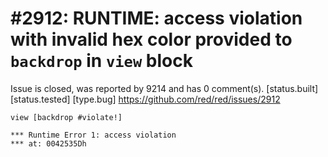 
#2912: RUNTIME: access violation with invalid hex color provided to `backdrop` in `view` block
================================================================================
Issue is closed, was reported by 9214 and has 0 comment(s).
[status.built] [status.tested] [type.bug]
<https://github.com/red/red/issues/2912>

```Red
view [backdrop #violate!]
```
```Red
*** Runtime Error 1: access violation
*** at: 0042535Dh
```


